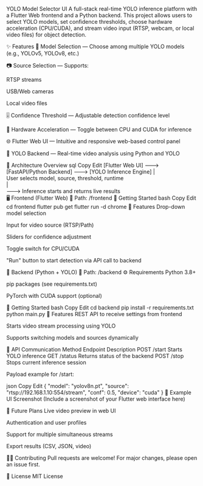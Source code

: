 YOLO Model Selector UI
A full-stack real-time YOLO inference platform with a Flutter Web frontend and a Python backend. This project allows users to select YOLO models, set confidence thresholds, choose hardware acceleration (CPU/CUDA), and stream video input (RTSP, webcam, or local video files) for object detection.

✨ Features
🔧 Model Selection — Choose among multiple YOLO models (e.g., YOLOv5, YOLOv8, etc.)

📷 Source Selection — Supports:

RTSP streams

USB/Web cameras

Local video files

🎚️ Confidence Threshold — Adjustable detection confidence level

🚀 Hardware Acceleration — Toggle between CPU and CUDA for inference

🌐 Flutter Web UI — Intuitive and responsive web-based control panel

🧠 YOLO Backend — Real-time video analysis using Python and YOLO

🧩 Architecture Overview
sql
Copy
Edit
[Flutter Web UI]  --->  [FastAPI/Python Backend]  --->  [YOLO Inference Engine]
         |                                                    
    User selects model, source, threshold, runtime           
         |                                                    
         ---> Inference starts and returns live results      
🖥️ Frontend (Flutter Web)
📁 Path: /frontend
🚀 Getting Started
bash
Copy
Edit
cd frontend
flutter pub get
flutter run -d chrome
🔧 Features
Drop-down model selection

Input for video source (RTSP/Path)

Sliders for confidence adjustment

Toggle switch for CPU/CUDA

"Run" button to start detection via API call to backend

🧠 Backend (Python + YOLO)
📁 Path: /backend
⚙️ Requirements
Python 3.8+

pip packages (see requirements.txt)

PyTorch with CUDA support (optional)

🚀 Getting Started
bash
Copy
Edit
cd backend
pip install -r requirements.txt
python main.py
🔧 Features
REST API to receive settings from frontend

Starts video stream processing using YOLO

Supports switching models and sources dynamically

📡 API Communication
Method	Endpoint	Description
POST	/start	Starts YOLO inference
GET	/status	Returns status of the backend
POST	/stop	Stops current inference session

Payload example for /start:

json
Copy
Edit
{
  "model": "yolov8n.pt",
  "source": "rtsp://192.168.1.10:554/stream",
  "conf": 0.5,
  "device": "cuda"
}
📸 Example UI Screenshot
(Include a screenshot of your Flutter web interface here)

🔮 Future Plans
Live video preview in web UI

Authentication and user profiles

Support for multiple simultaneous streams

Export results (CSV, JSON, video)

🧑‍💻 Contributing
Pull requests are welcome! For major changes, please open an issue first.

📄 License
MIT License